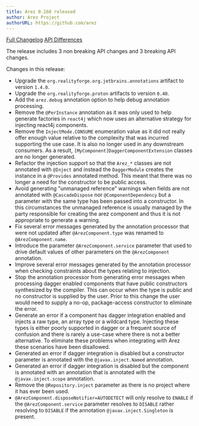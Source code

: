 ```yaml
---
title: Arez 0.168 released
author: Arez Project
authorURL: https://github.com/arez
---
```


[Full Changelog](https://github.com/arez/arez/compare/v0.167...v0.168)
[API Differences](/api-diff/?key=arez&old=0.167&new=0.168)

The release includes 3 non breaking API changes and 3 breaking API changes.

Changes in this release:

* Upgrade the `org.realityforge.org.jetbrains.annotations` artifact to version `1.4.0`.
* Upgrade the `org.realityforge.proton` artifacts to version `0.40`.
* Add the `arez.debug` annotation option to help debug annotation processing.
* Remove the `@PerInstance` annotation as it was only used to help generate factories in `react4j` which now uses an alternative strategy for injecting react4j components.
* Remove the `InjectMode.CONSUME` enumeration value as it did not really offer enough value relative to the complexity that was incurred supporting the use case. It is also no longer used in any downstream consumers. As a result,  `[MyComponent]DaggerComponentExtension` classes are no longer generated.
* Refactor the injection support so that the `Arez_*` classes are not annotated with `@Inject` and instead the `DaggerModule` creates the instance in a `@Provides` annotated method. This meant that there was no longer a need for the constructor to be public access.
* Avoid generating "unmanaged reference" warnings when fields are not annotated with `@CascadeDispose` nor `@ComponentDependency` but a parameter with the same type has been passed into a constructor. In this circumstances the unmanaged reference is usually managed by the party responsible for creating the arez component and thus it is not appropriate to generate a warning.
* Fix several error messages generated by the annotation processor that were not updated after `@ArezComponent.type` was renamed to `@ArezComponent.name`.
* Introduce the parameter `@ArezComponent.service` parameter that used to drive default values of other parameters on the `@ArezComponent` annotation.
* Improve several error messages generated by the annotation processor when checking constraints about the types relating to injection.
* Stop the annotation processor from generating error messages when processing dagger enabled components that have public constructors synthesized by the compiler. This can occur when the type is public and no constructor is supplied by the user. Prior to this change the user would need to supply a no-op, package-access constructor to eliminate the error.
* Generate an error if a component has dagger integration enabled and injects a raw type, an array type or a wildcard type. Injecting these types is either poorly supported in dagger or a frequent source of confusion and there is rarely a use-case where there is not a better alternative. To eliminate these problems when integrating with Arez these scenarios have been disallowed.
* Generated an error if dagger integration is disabled but a constructor parameter is annotated with the `@javax.inject.Named` annotation.
* Generated an error if dagger integration is disabled but the component is annotated with an annotation that is annotated with the `@javax.inject.scope` annotation.
* Remove the `@Repository.inject` parameter as there is no project where it has ever been used.
* `@ArezComponent.disposeNotifier=AUTODETECT` will only resolve to `ENABLE` if the `@ArezComponent.service` parameter resolves to `DISABLE` rather resolving to `DISABLE` if the annotation `@javax.inject.Singleton` is present.
